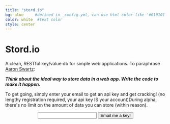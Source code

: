 ```yaml
---
title: "stord.io"
bg: blue     #defined in _config.yml, can use html color like '#010101'
color: white  #text color
style: center
---
```


<span class="fa-stack subtlecircle" style="font-size:100px; background:rgba(255,255,255,0.1)">
  <i class="fa fa-database fa-stack-1x text-white"></i>
</span>

# Stord.io
A clean, RESTful key/value db for simple web applications. To paraphrase [Aaron Swartz](http://webpy.org/philosophy):

_**Think about the ideal way to store data in a web app. Write the code to make it happen.**_

To get going, simply enter your email to get an api key and get cracking! (no lengthy registration required, your api key IS your account)During alpha, there's no limit on the amount of data you can store (within reason).

<center>
<form action="http://stord.io/signup" method="post">
<input type="text" name="email">
<button class="btn btn-lg btn-default" type="submit">Email me a key!</button>
</form>
</center>
